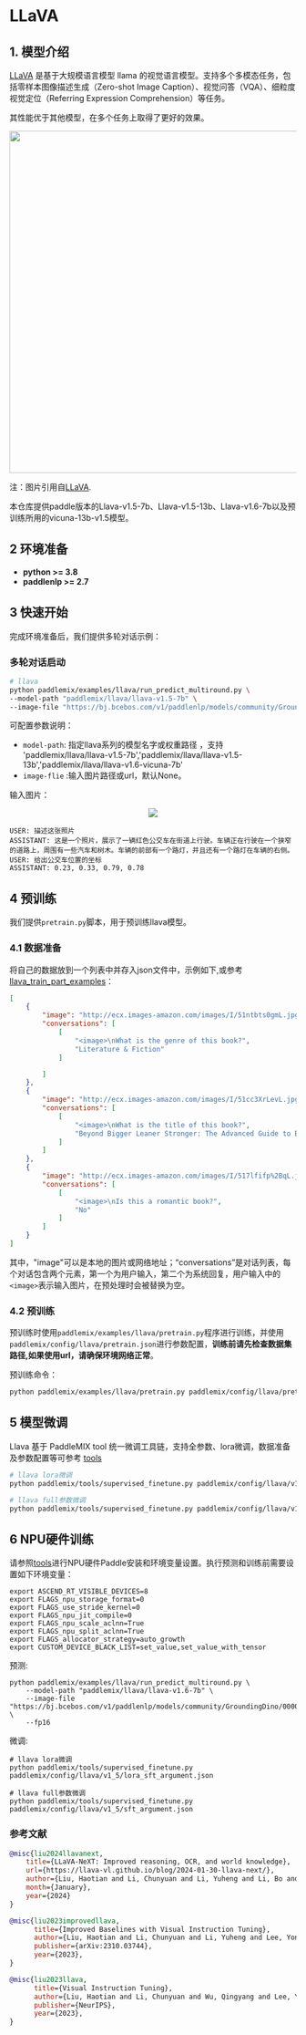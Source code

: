 # LLaVA

## 1. 模型介绍

[LLaVA](https://arxiv.org/pdf/2310.03744.pdf) 是基于大规模语言模型 llama 的视觉语言模型。支持多个多模态任务，包括零样本图像描述生成（Zero-shot Image Caption）、视觉问答（VQA）、细粒度视觉定位（Referring Expression Comprehension）等任务。

其性能优于其他模型，在多个任务上取得了更好的效果。

<p align="center">
  <img src="https://github.com/haotian-liu/LLaVA/blob/main/images/llava_v1_5_radar.jpg" align="middle" width = "600" />
</p>

注：图片引用自[LLaVA](https://github.com/haotian-liu/LLaVA).

本仓库提供paddle版本的Llava-v1.5-7b、Llava-v1.5-13b、Llava-v1.6-7b以及预训练所用的vicuna-13b-v1.5模型。


## 2 环境准备
- **python >= 3.8**
- **paddlenlp >= 2.7**

## 3 快速开始
完成环境准备后，我们提供多轮对话示例：

### 多轮对话启动
```bash
# llava
python paddlemix/examples/llava/run_predict_multiround.py \
--model-path "paddlemix/llava/llava-v1.5-7b" \
--image-file "https://bj.bcebos.com/v1/paddlenlp/models/community/GroundingDino/000000004505.jpg" \
```
可配置参数说明：
  * `model-path`: 指定llava系列的模型名字或权重路径 ，支持 'paddlemix/llava/llava-v1.5-7b','paddlemix/llava/llava-v1.5-13b','paddlemix/llava/llava-v1.6-vicuna-7b'
  * `image-flie` :输入图片路径或url，默认None。



输入图片：<center><img src="https://github.com/LokeZhou/PaddleMIX/assets/13300429/95f73037-097e-4712-95be-17d5ca489f11" /></center>

```
USER: 描述这张照片
ASSISTANT: 这是一个照片，展示了一辆红色公交车在街道上行驶。车辆正在行驶在一个狭窄的道路上，周围有一些汽车和树木。车辆的前部有一个路灯，并且还有一个路灯在车辆的右侧。
USER: 给出公交车位置的坐标
ASSISTANT: 0.23, 0.33, 0.79, 0.78
```

## 4 预训练
我们提供`pretrain.py`脚本，用于预训练llava模型。

### 4.1 数据准备
将自己的数据放到一个列表中并存入json文件中，示例如下,或参考[llava_train_part_examples](https://bj.bcebos.com/v1/paddlenlp/models/community/paddlemix/llava/llava_train_examples.json)：
```json
[
    {
        "image": "http://ecx.images-amazon.com/images/I/51ntbts0gmL.jpg",
        "conversations": [
            [
                "<image>\nWhat is the genre of this book?",
                "Literature & Fiction"
            ]

        ]
    },
    {
        "image": "http://ecx.images-amazon.com/images/I/51cc3XrLevL.jpg",
        "conversations": [
            [
                "<image>\nWhat is the title of this book?",
                "Beyond Bigger Leaner Stronger: The Advanced Guide to Building Muscle, Staying Lean, and Getting Strong (The Build Muscle, Get Lean, and Stay Healthy Series)"
            ]
        ]
    },
    {
        "image": "http://ecx.images-amazon.com/images/I/517lfifp%2BqL.jpg",
        "conversations": [
            [
                "<image>\nIs this a romantic book?",
                "No"
            ]
        ]
    }
]

```
其中，"image"可以是本地的图片或网络地址；“conversations”是对话列表，每个对话包含两个元素，第一个为用户输入，第二个为系统回复，用户输入中的`<image>`表示输入图片，在预处理时会被替换为空。


### 4.2 预训练
预训练时使用`paddlemix/examples/llava/pretrain.py`程序进行训练，并使用`paddlemix/config/llava/pretrain.json`进行参数配置，**训练前请先检查数据集路径,如果使用url，请确保环境网络正常**。

预训练命令：
```bash
python paddlemix/examples/llava/pretrain.py paddlemix/config/llava/pretrain.json
```

## 5 模型微调
Llava 基于 PaddleMIX tool 统一微调工具链，支持全参数、lora微调，数据准备及参数配置等可参考 [tools](../../tools/README.md)

```bash
# llava lora微调
python paddlemix/tools/supervised_finetune.py paddlemix/config/llava/v1_5/lora_sft_argument.json

# llava full参数微调
python paddlemix/tools/supervised_finetune.py paddlemix/config/llava/v1_5/sft_argument.json
```

## 6 NPU硬件训练
请参照[tools](../../tools/README.md)进行NPU硬件Paddle安装和环境变量设置。执行预测和训练前需要设置如下环境变量：
```shell
export ASCEND_RT_VISIBLE_DEVICES=8
export FLAGS_npu_storage_format=0
export FLAGS_use_stride_kernel=0
export FLAGS_npu_jit_compile=0
export FLAGS_npu_scale_aclnn=True
export FLAGS_npu_split_aclnn=True
export FLAGS_allocator_strategy=auto_growth
export CUSTOM_DEVICE_BLACK_LIST=set_value,set_value_with_tensor
```

预测:
```shell
python paddlemix/examples/llava/run_predict_multiround.py \
    --model-path "paddlemix/llava/llava-v1.6-7b" \
    --image-file "https://bj.bcebos.com/v1/paddlenlp/models/community/GroundingDino/000000004505.jpg" \
    --fp16
```
微调:
```shell
# llava lora微调
python paddlemix/tools/supervised_finetune.py paddlemix/config/llava/v1_5/lora_sft_argument.json

# llava full参数微调
python paddlemix/tools/supervised_finetune.py paddlemix/config/llava/v1_5/sft_argument.json
```


### 参考文献
```BibTeX
@misc{liu2024llavanext,
    title={LLaVA-NeXT: Improved reasoning, OCR, and world knowledge},
    url={https://llava-vl.github.io/blog/2024-01-30-llava-next/},
    author={Liu, Haotian and Li, Chunyuan and Li, Yuheng and Li, Bo and Zhang, Yuanhan and Shen, Sheng and Lee, Yong Jae},
    month={January},
    year={2024}
}

@misc{liu2023improvedllava,
      title={Improved Baselines with Visual Instruction Tuning},
      author={Liu, Haotian and Li, Chunyuan and Li, Yuheng and Lee, Yong Jae},
      publisher={arXiv:2310.03744},
      year={2023},
}

@misc{liu2023llava,
      title={Visual Instruction Tuning},
      author={Liu, Haotian and Li, Chunyuan and Wu, Qingyang and Lee, Yong Jae},
      publisher={NeurIPS},
      year={2023},
}
```
